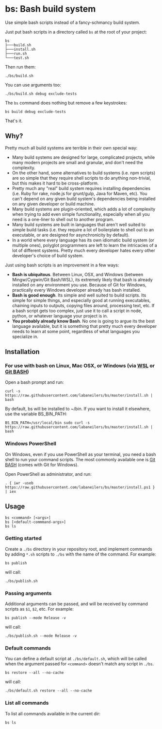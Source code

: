 # bs: Bash build system

Use simple bash scripts instead of a fancy-schmancy build system.

Just put bash scripts in a directory called `bs` at the root of your project:

```
bs
├───build.sh
├───install.sh
├───run.sh
└───test.sh
```

Then run them:

`./bs/build.sh`

You can use arguments too:

`./bs/build.sh debug exclude-tests`

The `bs` command does nothing but remove a few keystrokes:

`bs build debug exclude-tests`

That's it.

## Why?
Pretty much all build systems are terrible in their own special way:

* Many build systems are designed for large, complicated projects, while many modern projects are small and granular, and don't need the complexity. 
* On the other hand, some alternatives to build systems (i.e. npm scripts) are so simple that they require shell scripts to do anything non-trivial, but this makes it hard to be cross-platform.
* Pretty much any "real" build system requires installing dependencies (i.e. Ruby for rake, node.js for grunt/gulp, Java for Maven, etc). You can't depend on any given build system's dependencies being installed on any given developer or build machine.
* Many build systems are plugin-oriented, which adds a lot of complexity when trying to add even simple functionality, especially when all you need is a one-liner to shell out to another program.
* Many build systems are built in languages that aren't well suited to simple build tasks (i.e. they require a lot of boilerplate to shell out to an executable, or are designed for asynchronicity by default).
* In a world where every language has its own idiomatic build system (or multiple ones), polyglot programmers are left to learn the intricacies of a lot of different systems. Pretty much every developer hates every other developer's choice of build system.

Just using bash scripts is an improvement in a few ways:

* **Bash is ubiquitous**. Between Linux, OSX, and Windows (between Mingw/Cygwin/Git Bash/WSL), its extremely likely that bash is already installed on any environment you use. Because of Git for Windows, practically every Windows developer already has bash installed.
* **Bash is good enough**. Its simple and well suited to build scripts. Its simple for simple things, and especially good at running executables, chaining inputs to outputs, copying files around, processing text, etc. If a bash script gets too complex, just use it to call a script in node, python, or whatever language your project is in.
* **You probably already know Bash**. No one is going to argue its the best language available, but it is something that pretty much every developer needs to learn at some point, regardless of what languages you specialize in.

## Installation

### For use with bash on Linux, Mac OSX, or Windows (via [WSL](https://docs.microsoft.com/en-us/windows/wsl/about) or [Git BASH](https://gitforwindows.org/))

Open a bash prompt and run:

```
curl -s https://raw.githubusercontent.com/labaneilers/bs/master/install.sh | bash
```

By default, bs will be installed to ~/bin. If you want to install it elsewhere, use the variable BS_BIN_PATH:

```
BS_BIN_PATH=/usr/local/bin sudo curl -s https://raw.githubusercontent.com/labaneilers/bs/master/install.sh | bash
```

### Windows PowerShell

On Windows, even if you use PowerShell as your terminal, you need a bash shell to run your command scripts. The most commonly available one is [Git BASH](https://gitforwindows.org/) (comes with Git for Windows).

Open PowerShell as administrator, and run:

```
. { iwr -useb https://raw.githubusercontent.com/labaneilers/bs/master/install.ps1 } | iex
```

## Usage

```
bs <command> [<args>]
bs [<default-commmand-args>]
bs ls
```

### Getting started

Create a `./bs` directory in your repository root, and implement commands by adding `*.sh` scripts to `./bs` with the name of the command. For example:

```
bs publish
```

will call:

```
./bs/publish.sh
```

### Passing arguments

Additional arguments can be passed, and will be received by command scripts as `$1`, `$2`, etc. For example:

```
bs publish --mode Release -v
```

will call:

```
./bs/publish.sh --mode Release -v
```

### Default commands

You can define a default script at `./bs/default.sh`, which will be called when the argument passed for `<command>` doesn't match any script in `./bs`.

```
bs restore --all --no-cache
```

will call:

```
./bs/default.sh restore --all --no-cache
```

### List all commands

To list all commands available in the current dir:

```
bs ls
```
